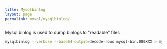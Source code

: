 ```yaml
---
title: Mysqlbinlog
layout: page
permalink: mysql/mysqlbinlog/
---
```


Mysql binlog is used to dump binlogs to "readable" files

```bash
mysqlbinlog --verbose --base64-output=decode-rows mysql-bin.000XXX > mysql-bin.000XXX-decoded
```
